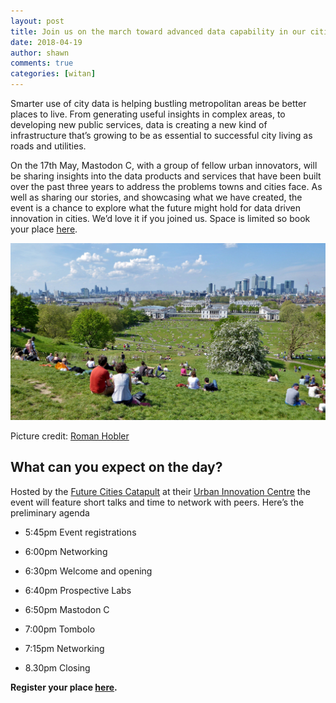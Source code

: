 ```yaml
---
layout: post
title: Join us on the march toward advanced data capability in our cities
date: 2018-04-19
author: shawn
comments: true
categories: [witan]
---
```


Smarter use of city data is helping bustling metropolitan areas be better places to live. From generating useful insights in complex areas, to developing new public services, data is creating a new kind of infrastructure that’s growing to be as essential to successful city living as roads and utilities.

On the 17th May, Mastodon C, with a group of fellow urban innovators, will be sharing insights into the data products and services that have been built over the past three years to address the problems towns and cities face. As well as sharing our stories, and showcasing what we have created, the event is a chance to explore what the future might hold for data driven innovation in cities. We’d love it if you joined us. Space is limited so book your place [here](https://www.eventbrite.co.uk/e/third-thursday-the-march-toward-advanced-data-capability-in-our-cities-tickets-45190477936?utm_campaign=New%20Witan%20Campaign&utm_source=Blog).

<!--more-->

![image alt text](/assets/images/London_view_for_FCC_event_blog.jpg)

Picture credit: [Roman Hobler](https://www.flickr.com/photos/hobler/27820513163)

## What can you expect on the day?

Hosted by the [Future Cities Catapult](futurecities.catapult.org.uk) at their [Urban Innovation Centre](https://goo.gl/maps/F9DugfiZ64L2) the event will feature short talks and time to network with peers. Here’s the preliminary agenda

* 5:45pm Event registrations

* 6:00pm Networking

* 6:30pm Welcome and opening

* 6:40pm Prospective Labs

* 6:50pm Mastodon C

* 7:00pm Tombolo

* 7:15pm Networking

* 8.30pm Closing

**Register your place [here](https://www.eventbrite.co.uk/e/third-thursday-the-march-toward-advanced-data-capability-in-our-cities-tickets-45190477936).**
